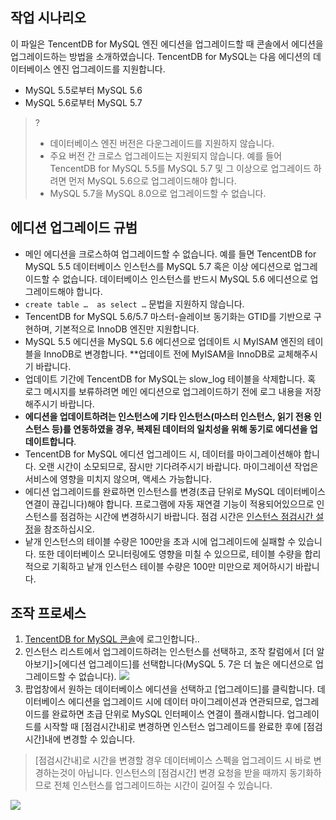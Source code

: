 ## 작업 시나리오
이 파일은 TencentDB for MySQL 엔진 에디션을 업그레이드할 때 콘솔에서 에디션을 업그레이드하는 방법을 소개하였습니다.
TencentDB for MySQL는 다음 에디션의 데이터베이스 엔진 업그레이드를 지원합니다.
- MySQL 5.5로부터 MySQL 5.6
- MySQL 5.6로부터 MySQL 5.7

>?
>- 데이터베이스 엔진 버전은 다운그레이드를 지원하지 않습니다.
>- 주요 버전 간 크로스 업그레이드는 지원되지 않습니다. 예를 들어 TencentDB for MySQL 5.5를 MySQL 5.7 및 그 이상으로 업그레이드 하려면 먼저 MySQL 5.6으로 업그레이드해야 합니다.
>- MySQL 5.7을 MySQL 8.0으로 업그레이드할 수 없습니다.

<span id="shengjiguize"></span>
## 에디션 업그레이드 규범
- 메인 에디션을 크로스하여 업그레이드할 수 없습니다. 예를 들면 TencentDB for MySQL 5.5 데이터베이스 인스턴스를 MySQL 5.7 혹은 이상 에디션으로 업그레이드할 수 없습니다. 데이터베이스 인스턴스를 반드시 MySQL 5.6 에디션으로 업그레이드해야 합니다.
- `create table …  as select …` 문법을 지원하지 않습니다.
- TencentDB for MySQL 5.6/5.7 마스터-슬레이브 동기화는 GTID를 기반으로 구현하며, 기본적으로 InnoDB 엔진만 지원합니다.
- MySQL 5.5 에디션을 MySQL 5.6 에디션으로 업데이트 시 MyISAM 엔진의 테이블을 InnoDB로 변경합니다. **업데이트 전에 MyISAM을 InnoDB로 교체해주시기 바랍니다.
- 업데이트 기간에 TencentDB for MySQL는 slow\_log 테이블을 삭제합니다. 혹 로그 메시지를 보류하려면 메인 에디션으로 업그레이드하기 전에 로그 내용을 저장해주시기 바랍니다.
- **에디션을 업데이트하려는 인스턴스에 기타 인스턴스(마스터 인스턴스, 읽기 전용 인스턴스 등)를 연동하였을 경우, 복제된 데이터의 일치성을 위해 동기로 에디션을 업데이트합니다**.
- TencentDB for MySQL 에디션 업그레이드 시, 데이터를 마이그레이션해야 합니다. 오랜 시간이 소모되므로, 잠시만 기다려주시기 바랍니다. 마이그레이션 작업은 서비스에 영향을 미치지 않으며, 액세스 가능합니다.
- 에디션 업그레이드를 완료하면 인스턴스를 변경(초급 단위로 MySQL 데이터베이스 연결이 끊깁니다)해야 합니다. 프로그램에 자동 재연결 기능이 적용되어있으므로 인스턴스를 점검하는 시간에 변경하시기 바랍니다. 점검 시간은 [인스턴스 점검시간 설정](https://intl.cloud.tencent.com/zh/document/product/236/10929)을 참조하십시오.
- 낱개 인스턴스의 테이블 수량은 100만을 초과 시에 업그레이드에 실패할 수 있습니다. 또한 데이터베이스 모니터링에도 영향을 미칠 수 있으므로, 테이블 수량을 합리적으로 기획하고 낱개 인스턴스 테이블 수량은 100만 미만으로 제어하시기 바랍니다.

## 조작 프로세스
1. [TencentDB for MySQL 콘솔](https://console.cloud.tencent.com/cdb/)에 로그인합니다..
2. 인스턴스 리스트에서 업그레이드하려는 인스턴스를 선택하고, 조작 칼럼에서 [더 알아보기]>[에디션 업그레이드]를 선택합니다(MySQL 5. 7은 더 높은 에디션으로 업그레이드할 수 없습니다).
![](https://main.qcloudimg.com/raw/ec14ff513f80db6e87338b5a531f6126.png)
3. 팝업창에서 원하는 데이터베이스 에디션을 선택하고 [업그레이드]를 클릭합니다.
데이터베이스 에디션을 업그레이드 시에 데이터 마이그레이션과 연관되므로, 업그레이드를 완료하면 초급 단위로 MySQL 인터페이스 연결이 플래시합니다. 업그레이드를 시작할 때 [점검시간내]로 변경하면 인스턴스 업그레이드를 완료한 후에 [점검시간]내에 변경할 수 있습니다.
> [점검시간내]로 시간을 변경할 경우 데이터베이스 스펙을 업그레이드 시 바로 변경하는것이 아닙니다. 인스턴스의 [점검시간] 변경 요청을 받을 때까지 동기화하므로 전체 인스턴스를 업그레이드하는 시간이 길어질 수 있습니다.
>
![](https://main.qcloudimg.com/raw/8a27b736891296d8c64077cf01409f08.png)


